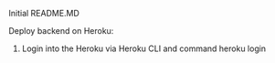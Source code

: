 Initial README.MD

Deploy backend on Heroku:

1. Login into the Heroku via Heroku CLI and command heroku login